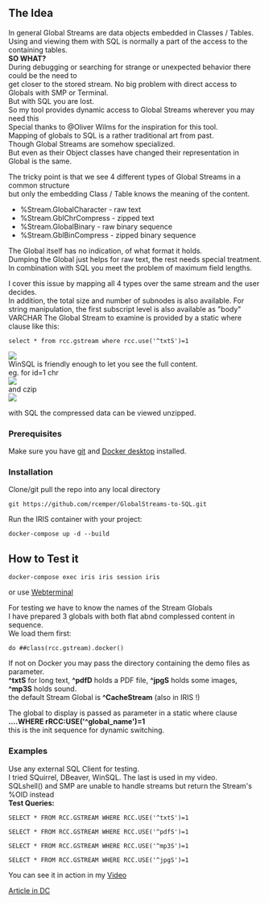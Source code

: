 ## The Idea  
In general Global Streams are data objects embedded in Classes / Tables.  
Using and viewing them with SQL is normally a part of the access to the containing tables.  
**SO WHAT?**  
During debugging or searching for strange or unexpected behavior there could be the need to    
get closer to the stored stream. No big problem with direct access to Globals with SMP or Terminal.  
But with SQL you are lost.  
So my tool provides dynamic access to Global Streams wherever you may need this  
Special thanks to  @Oliver Wilms  for the inspiration for this tool.   
Mapping of globals to SQL is a rather traditional art from past.  
Though Global Streams are somehow specialized.  
But even as their Object classes have changed their representation in Global is the same.
   
The tricky point is that we see 4 different types of Global Streams in a common structure  
but only the embedding Class / Table knows the meaning of the content.   
- %Stream.GlobalCharacter   -  raw text  
- %Stream.GblChrCompress - zipped text  
- %Stream.GlobalBinary - raw binary sequence  
- %Stream.GblBinCompress - zipped binary sequence  
   
The Global itself has no indication, of what format it holds.  
Dumping the Global just helps for raw text, the rest needs special treatment.  
In combination with SQL you meet the problem of maximum field lengths.  
  
I cover this issue by mapping all 4 types over the same stream and the user decides.   
In addition, the total size and number of subnodes is also available.
For string manipulation, the first subscript level is also available as "body" VARCHAR
The Global Stream to examine is provided by a static where clause like this:
```
select * from rcc.gstream where rcc.use('^txtS')=1
```
![](https://community.intersystems.com/sites/default/files/inline/images/images/image(5234).png)  
WinSQL is friendly enough to let you see the full content.   
eg. for id=1  chr    
![](https://community.intersystems.com/sites/default/files/inline/images/images/image(5235).png)   
and czip   
![](https://community.intersystems.com/sites/default/files/inline/images/images/image(5236).png)  

with SQL the compressed data can be viewed unzipped.

### Prerequisites
Make sure you have [git](https://git-scm.com/book/en/v2/Getting-Started-Installing-Git) and [Docker desktop](https://www.docker.com/products/docker-desktop) installed.

### Installation 
Clone/git pull the repo into any local directory
```
git https://github.com/rcemper/GlobalStreams-to-SQL.git
```
Run the IRIS container with your project: 
```
docker-compose up -d --build
```
## How to Test it
```
docker-compose exec iris iris session iris
```
or use [Webterminal](http://localhost:42773/terminal/)  

For testing we have to know the names of the Stream Globals  
I have prepared 3 globals with both flat abnd complessed content in sequence.   
We load them first:  
```
do ##class(rcc.gstream).docker()     
```
If not on Docker you may pass the directory containing the demo files as parameter.   
**^txtS** for long text, **^pdfD** holds a PDF file, **^jpgS** holds some images, **^mp3S** holds sound.  
the default Stream Global is **^CacheStream** (also in IRIS !)    

The global to display is passed as parameter in a static where clause  
**....WHERE rRCC:USE('^global_name')=1**   
this is the init sequence for dynamic switching.   

### Examples
Use any external SQL Client for testing.   
I tried SQuirrel, DBeaver, WinSQL.   The last is used in my video.     
SQLshell() and SMP are unable to handle streams but return the Stream's %OID instead   
**Test Queries:**       
```
SELECT * FROM RCC.GSTREAM WHERE RCC.USE('^txtS')=1
```
```
SELECT * FROM RCC.GSTREAM WHERE RCC.USE('^pdfS')=1
```
```
SELECT * FROM RCC.GSTREAM WHERE RCC.USE('^mp3S')=1
```
```
SELECT * FROM RCC.GSTREAM WHERE RCC.USE('^jpgS')=1
```
You can see it in action in my [Video]()

[Article in DC](https://community.intersystems.com/post/global-streams-sql)    
